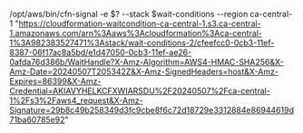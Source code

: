 /opt/aws/bin/cfn-signal -e $? --stack $wait-conditions --region ca-central-1 "https://cloudformation-waitcondition-ca-central-1.s3.ca-central-1.amazonaws.com/arn%3Aaws%3Acloudformation%3Aca-central-1%3A982383527471%3Astack/wait-conditions-2/cfeefcc0-0cb3-11ef-8387-06f17ac8a5bd/e1d47050-0cb3-11ef-ae26-0afda76d386b/WaitHandle?X-Amz-Algorithm=AWS4-HMAC-SHA256&X-Amz-Date=20240507T205342Z&X-Amz-SignedHeaders=host&X-Amz-Expires=86399&X-Amz-Credential=AKIAVYHELKCFXWIARSDU%2F20240507%2Fca-central-1%2Fs3%2Faws4_request&X-Amz-Signature=29b8c49b258349d3fc9cbe8f6c72d18729e3312884e86944619d71ba60785e92"